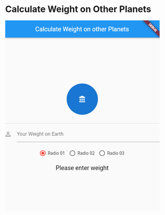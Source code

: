# Calculate Weight on Other Planets
<img src="https://github.com/abdullahwale/flutter3.0_2022_yt_tutorials/blob/main/calculate_weight_on__planets/output/img.png">


